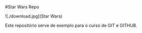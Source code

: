#Star Wars Repo

![./download.jpg](Star Wars)

Este repositório serve de exemplo para o curso de GIT e GITHUB.
